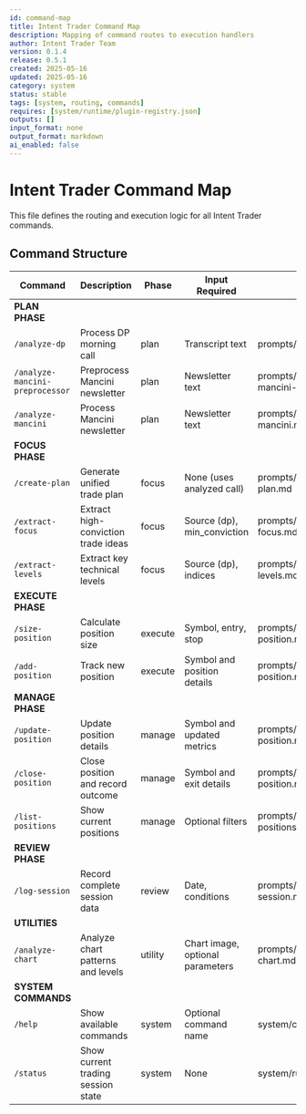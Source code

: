 ```yaml
---
id: command-map
title: Intent Trader Command Map
description: Mapping of command routes to execution handlers
author: Intent Trader Team
version: 0.1.4
release: 0.5.1
created: 2025-05-16
updated: 2025-05-16
category: system
status: stable
tags: [system, routing, commands]
requires: [system/runtime/plugin-registry.json]
outputs: []
input_format: none
output_format: markdown
ai_enabled: false
---
```


# Intent Trader Command Map

This file defines the routing and execution logic for all Intent Trader commands.

## Command Structure

| Command              | Description                                       | Phase        | Input Required                        | File Path                      |
|----------------------|---------------------------------------------------|--------------|--------------------------------------|--------------------------------|
| **PLAN PHASE**                                                                                                              |
| `/analyze-dp`        | Process DP morning call                           | plan         | Transcript text                       | prompts/plan/analyze-dp.md     |
| `/analyze-mancini-preprocessor`| Preprocess Mancini newsletter                  | plan         | Newsletter text                     | prompts/plan/analyze-mancini-preprocessor.md |
| `/analyze-mancini`   | Process Mancini newsletter                        | plan         | Newsletter text                       | prompts/plan/analyze-mancini.md|
| **FOCUS PHASE**                                                                                                             |
| `/create-plan`       | Generate unified trade plan                       | focus        | None (uses analyzed call)             | prompts/focus/create-plan.md   |
| `/extract-focus`     | Extract high-conviction trade ideas               | focus        | Source (dp), min_conviction           | prompts/focus/extract-focus.md |
| `/extract-levels`    | Extract key technical levels                      | focus        | Source (dp), indices                  | prompts/focus/extract-levels.md|
| **EXECUTE PHASE**                                                                                                           |
| `/size-position`     | Calculate position size                           | execute      | Symbol, entry, stop                   | prompts/execute/size-position.md|
| `/add-position`      | Track new position                                | execute      | Symbol and position details           | prompts/manage/add-position.md |
| **MANAGE PHASE**                                                                                                            |
| `/update-position`   | Update position details                           | manage       | Symbol and updated metrics            | prompts/manage/update-position.md|
| `/close-position`    | Close position and record outcome                 | manage       | Symbol and exit details               | prompts/manage/close-position.md|
| `/list-positions`    | Show current positions                            | manage       | Optional filters                      | prompts/manage/list-positions.md|
| **REVIEW PHASE**                                                                                                            |
| `/log-session`       | Record complete session data                      | review       | Date, conditions                      | prompts/review/log-session.md  |
| **UTILITIES**                                                                                                               |
| `/analyze-chart`     | Analyze chart patterns and levels                 | utility      | Chart image, optional parameters      | prompts/utilities/analyze-chart.md|
| **SYSTEM COMMANDS**                                                                                                         |
| `/help`              | Show available commands                           | system       | Optional command name                 | system/commands.md             |
| `/status`            | Show current trading session state                | system       | None                                  | system/runtime/entrypoint.md   |
